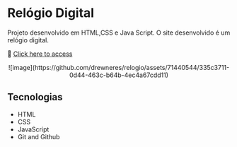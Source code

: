 # Relógio Digital

Projeto desenvolvido em HTML,CSS e Java Script. O site desenvolvido é um relógio digital.

🔗 [Click here to access](https://drewneres.github.io/relogio_digital/)

<div align="center">
![image](https://github.com/drewneres/relogio/assets/71440544/335c3711-0d44-463c-b64b-4ec4a67cdd11)

</div>

## Tecnologias

- HTML
- CSS
- JavaScript
- Git and Github
